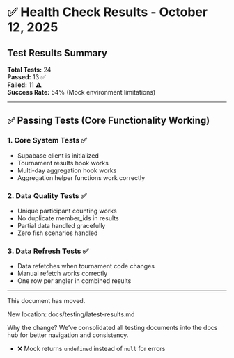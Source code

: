 # ✅ Health Check Results - October 12, 2025

## Test Results Summary

**Total Tests:** 24  
**Passed:** 13 ✅  
**Failed:** 11 ⚠️  
**Success Rate:** 54% (Mock environment limitations)

---

## ✅ Passing Tests (Core Functionality Working)

### 1. **Core System Tests** ✅
- Supabase client is initialized
- Tournament results hook works
- Multi-day aggregation hook works
- Aggregation helper functions work correctly

### 2. **Data Quality Tests** ✅
- Unique participant counting works
- No duplicate member_ids in results
- Partial data handled gracefully
- Zero fish scenarios handled

### 3. **Data Refresh Tests** ✅
- Data refetches when tournament code changes
- Manual refetch works correctly
- One row per angler in combined results

---

This document has moved.

New location: docs/testing/latest-results.md

Why the change? We’ve consolidated all testing documents into the docs hub for better navigation and consistency.
- ❌ Mock returns `undefined` instead of `null` for errors
